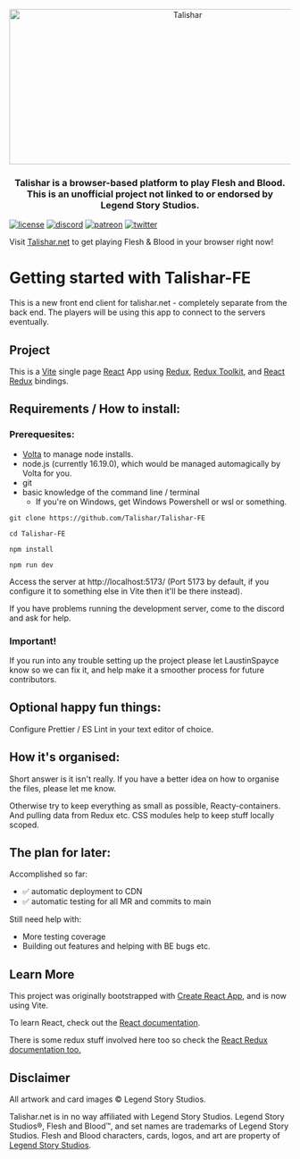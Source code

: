 <p align="center">
  <img src="https://github.com/Talishar/Talishar/blob/main/Images/TalisharLogo.webp?raw=true" width="623" height="278" alt="Talishar" />
</p>

<h3 align="center">Talishar is a browser-based platform to play Flesh and Blood. This is an unofficial project not linked to or endorsed by Legend Story Studios.</h3>

[![license](https://flat.badgen.net/github/license/talishar/talishar)](./LICENSE)
[![discord](https://flat.badgen.net/discord/online-members/JykuRkdd5S?icon=discord)](https://discord.gg/JykuRkdd5S)
[![patreon](https://flat.badgen.net/badge/become/a%20patreon/F96854?icon=patreon)](https://www.patreon.com/talishar_online/)
[![twitter](https://flat.badgen.net/twitter/follow/talishar_online?icon=twitter)](https://twitter.com/talishar_online/)

Visit [Talishar.net](https://talishar.net/) to get playing Flesh & Blood in your browser right now!

# Getting started with Talishar-FE

This is a new front end client for talishar.net - completely separate from the back end. The players will be using this app to connect to the servers eventually.

## Project
 This is a [Vite](https://vitejs.dev/) single page [React](https://reactjs.org/) App using [Redux](https://redux.js.org/), [Redux Toolkit](https://redux-toolkit.js.org/), and [React Redux](https://react-redux.js.org/) bindings.

## Requirements / How to install:

### Prerequesites:
 - [Volta](https://volta.sh/) to manage node installs.
 - node.js (currently 16.19.0), which would be managed automagically by Volta for you.
 - git
 - basic knowledge of the command line / terminal
   * If you're on Windows, get Windows Powershell or wsl or something.

```
git clone https://github.com/Talishar/Talishar-FE
```

```
cd Talishar-FE
```

```
npm install
```

```
npm run dev
```

Access the server at http://localhost:5173/ (Port 5173 by default, if you configure it to something else in Vite then it'll be there instead).

If you have problems running the development server, come to the discord and ask for help.

### Important!

If you run into any trouble setting up the project please let LaustinSpayce know so we can fix it, and help make it a smoother process for future contributors.

## Optional happy fun things:

Configure Prettier / ES Lint in your text editor of choice.

## How it's organised:

Short answer is it isn't really. If you have a better idea on how to organise the files, please let me know.

Otherwise try to keep everything as small as possible, Reacty-containers. And pulling data from Redux etc. CSS modules help to keep stuff locally scoped.

## The plan for later:

Accomplished so far:
 - ✅ automatic deployment to CDN
 - ✅ automatic testing for all MR and commits to main

Still need help with:
 - More testing coverage
 - Building out features and helping with BE bugs etc.

## Learn More

This project was originally bootstrapped with [Create React App](https://github.com/facebook/create-react-app), and is now using Vite.

To learn React, check out the [React documentation](https://reactjs.org/).

There is some redux stuff involved here too so check the [React Redux documentation too.](https://react-redux.js.org/)

## Disclaimer

All artwork and card images © Legend Story Studios.

Talishar.net is in no way affiliated with Legend Story Studios. Legend Story Studios®, Flesh and Blood™, and set names are trademarks of Legend Story Studios. Flesh and Blood characters, cards, logos, and art are property of [Legend Story Studios](https://legendstory.com/).
